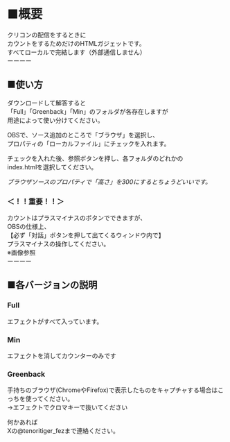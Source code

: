 # ■概要
クリコンの配信をするときに  
カウントをするためだけのHTMLガジェットです。  
すべてローカルで完結します（外部通信しません）  
ーーーー  

## ■使い方
ダウンロードして解答すると  
「Full」「Greenback」「Min」のフォルダが各存在しますが  
用途によって使い分けてください。  

OBSで、ソース追加のところで「ブラウザ」を選択し、  
プロパティの「ローカルファイル」にチェックを入れます。  

チェックを入れた後、参照ボタンを押し、各フォルダのどれかの  
index.htmlを選択してください。  

*ブラウザソースのプロパティで「高さ」を300にするとちょうどいいです。*

### ＜！！重要！！＞
カウントはプラスマイナスのボタンでできますが、  
OBSの仕様上、  
【必ず「対話」ボタンを押して出てくるウィンドウ内で】  
プラスマイナスの操作してください。  
※画像参照  
ーーーー  

## ■各バージョンの説明
### Full
エフェクトがすべて入っています。  
  
### Min
エフェクトを消してカウンターのみです  

### Greenback
手持ちのブラウザ(ChromeやFirefox)で表示したものをキャプチャする場合はこっちを使ってください。  
→エフェクトでクロマキーで抜いてください  

何かあれば  
Xの@tenoritiger_fezまで連絡ください。
